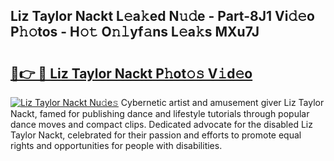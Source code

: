 ## Liz Taylor Nackt L𝚎a𝚔ed N𝚞𝚍e - Part-8J1 Vi𝚍𝚎o P𝚑𝚘tos - H𝚘𝚝 O𝚗𝚕yf𝚊ns L𝚎a𝚔s MXu7J

# <h2><a href="http://kf2v4b.oniu.top/?m=Liz+Taylor+Nackt">🔗👉 🔴 Liz Taylor Nackt P𝚑ot𝚘𝚜 V𝚒d𝚎o</a></h2>

[![Liz Taylor Nackt Nu𝚍e𝚜](https://i.imgur.com/0qMVB7G.gif)](http://kf2v4b.oniu.top/?m=Liz+Taylor+Nackt)
Cybernetic artist and amusement giver Liz Taylor Nackt, famed for publishing dance and lifestyle tutorials through popular dance moves and compact clips. Dedicated advocate for the disabled Liz Taylor Nackt, celebrated for their passion and efforts to promote equal rights and opportunities for people with disabilities.  
